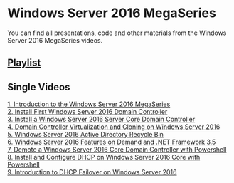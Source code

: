 # Windows Server 2016 MegaSeries
You can find all presentations, code and other materials from the Windows Server 2016 MegaSeries videos.

## [Playlist](https://www.youtube.com/playlist?list=PLBYrLLXZvp0zTrJWlFhrx5D7M1C9e3dOJ)

## Single Videos
[1. Introduction to the Windows Server 2016 MegaSeries](https://youtu.be/M0bzQWtL2PY)</br>
[2. Install First Windows Server 2016 Domain Controller](https://youtu.be/q56uE-Am9b8)</br>
[3. Install a Windows Server 2016 Server Core Domain Controller](https://youtu.be/Ixxw-DTaV_E)</br>
[4. Domain Controller Virtualization and Cloning on Windows Server 2016](https://youtu.be/bPQ8z0TzTCM)</br>
[5. Windows Server 2016 Active Directory Recycle Bin](https://youtu.be/EaOzR51-f_o)</br>
[6. Windows Server 2016 Features on Demand and .NET Framework 3.5](https://youtu.be/prR9mICn3RY)</br>
[7. Demote a Windows Server 2016 Core Domain Controller with Powershell](https://youtu.be/ys2gIaMGpwU)</br>
[8. Install and Configure DHCP on Windows Server 2016 Core with Powershell](https://youtu.be/jQqFxeyquoA)</br>
[9. Introduction to DHCP Failover on Windows Server 2016](https://youtu.be/JcJrEOlFf4g)
